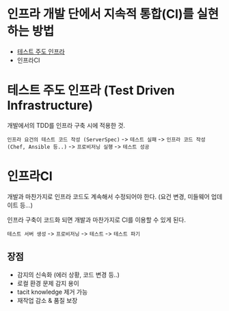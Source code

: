 인프라 개발 단에서 지속적 통합(CI)를 실현하는 방법
====
* [테스트 주도 인프라](./TDI.md)
* 인프라CI

# 테스트 주도 인프라 (Test Driven Infrastructure)
개발에서의 TDD를 인프라 구축 시에 적용한 것.

`인프라 요건의 테스트 코드 작성 (ServerSpec)` -> `테스트 실패` -> `인프라 코드 작성 (Chef, Ansible 등..)` -> `프로비저닝 실행` -> `테스트 성공`

# 인프라CI
개발과 마찬가지로 인프라 코드도 계속해서 수정되어야 한다. (요건 변경, 미들웨어 업데이트 등...)

인프라 구축이 코드화 되면 개발과 마찬가지로 CI를 이용할 수 있게 된다.

`테스트 서버 생성` -> `프로비저닝` -> `테스트` -> `테스트 파기`

## 장점
* 감지의 신속화 (에러 상황, 코드 변경 등..)
* 로컬 환경 문제 감지 용이
* tacit knowledge 제거 가능
* 재작업 감소 & 품질 보장
